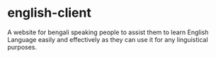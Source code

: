 # english-client
A website for bengali speaking people to assist them to learn English Language easily and effectively as they can use it for any linguistical purposes. 
